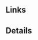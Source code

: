 <!--
Thank you for submitting a Pull Request. When your code is ready to review, please 
assign @newrelic/go-reviewers as a reviewer of your pull request.

This code is leveraged to monitor critical services. Please consider the following:
* Tests are required.
* Performance matters.
* Features that are specific to just your app are unlikely to make it in.
* Where applicable, a CHANGELOG entry has been included.
* For new integration packages, follow the [Writing a New Integration
  Package](https://github.com/newrelic/go-agent/wiki/Writing-a-New-Integration-Package)
  checklist.
-->

## Links

<!--
Any relevant links that will help reviewers.
-->

## Details

<!--
In-depth description of changes, other technical notes, etc.
-->
